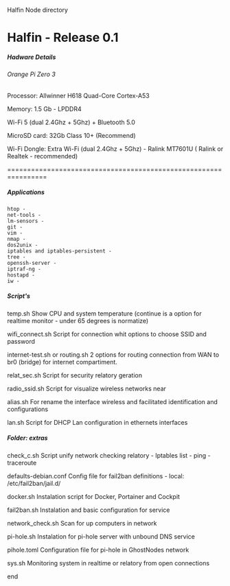 Halfin Node directory

# Halfin - Release 0.1
##### Hadware Details

###### Orange Pi Zero 3

Processor:
Allwinner H618 Quad-Core Cortex-A53

Memory:
1.5 Gb - LPDDR4 

Wi-Fi 5 (dual 2.4Ghz + 5Ghz) + Bluetooth 5.0

MicroSD card:
32Gb Class 10+ (Recommend)

Wi-Fi Dongle:
Extra Wi-Fi (dual 2.4Ghz + 5Ghz) - Ralink MT7601U ( Ralink or Realtek - recommended)

================================================================

##### Applications

	htop - 
	net-tools -
	lm-sensors -
	git - 
	vim -
	nmap - 
	dos2unix - 
	iptables and iptables-persistent - 
	tree - 
	openssh-server -
	iptraf-ng - 
	hostapd - 
	iw -


##### Script's

temp.sh 
Show CPU and system temperature (continue is a option for realtime monitor - under 65 degrees is normatize)

wifi_connect.sh
Script for connection whit options to choose SSID and password

internet-test.sh or routing.sh
2 options for routing connection from WAN to br0 (bridge) for internet compartiment.

relat_sec.sh
Script for security relatory geration

radio_ssid.sh
Script for visualize wireless networks near

alias.sh
For rename the interface wireless and facilitated identification and configurations

lan.sh
Script for DHCP Lan configuration in ethernets interfaces


##### Folder: extras
check_c.sh
Script unify network checking relatory - Iptables list - ping - traceroute

defaults-debian.conf
Config file for fail2ban definitions - local: /etc/fail2ban/jail.d/

docker.sh
Instalation script for Docker, Portainer and Cockpit

fail2ban.sh
Instalation and basic configuration for service

network_check.sh
Scan for up computers in network

pi-hole.sh
Instalation for pi-hole server with unbound DNS service

pihole.toml
Configuration file for pi-hole in GhostNodes network

sys.sh
Monitoring system in realtime or relatory from open connections

end



